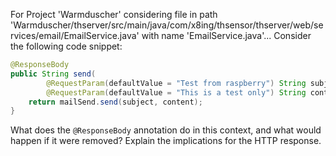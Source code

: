 For Project 'Warmduscher' considering file in path 'Warmduscher/thserver/src/main/java/com/x8ing/thsensor/thserver/web/services/email/EmailService.java' with name 'EmailService.java'... 
Consider the following code snippet:
```java
@ResponseBody
public String send(
        @RequestParam(defaultValue = "Test from raspberry") String subject,
        @RequestParam(defaultValue = "This is a test only") String content) {
    return mailSend.send(subject, content);
}
```
What does the `@ResponseBody` annotation do in this context, and what would happen if it were removed?  Explain the implications for the HTTP response.